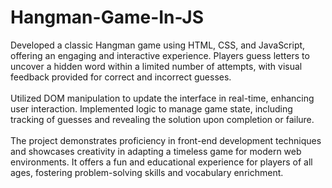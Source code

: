 # Hangman-Game-In-JS

Developed a classic Hangman game using HTML, CSS, and JavaScript, offering an engaging and interactive experience.
Players guess letters to uncover a hidden word within a limited number of attempts, with visual feedback provided for correct and incorrect guesses. <br><br>
Utilized DOM manipulation to update the interface in real-time, enhancing user interaction. Implemented logic to manage game state, including tracking of guesses and revealing the solution upon completion or failure. <br><br>
The project demonstrates proficiency in front-end development techniques and showcases creativity in adapting a timeless game for modern web environments. It offers a fun and educational experience for players of all ages, fostering problem-solving skills and vocabulary enrichment.
